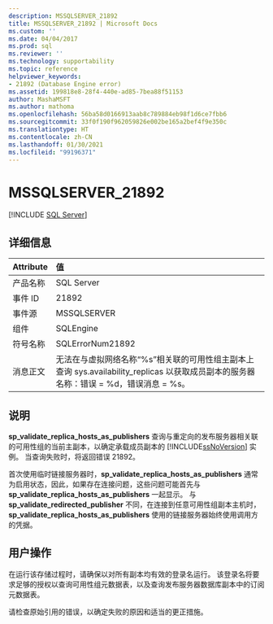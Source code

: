 ```yaml
---
description: MSSQLSERVER_21892
title: MSSQLSERVER_21892 | Microsoft Docs
ms.custom: ''
ms.date: 04/04/2017
ms.prod: sql
ms.reviewer: ''
ms.technology: supportability
ms.topic: reference
helpviewer_keywords:
- 21892 (Database Engine error)
ms.assetid: 199818e8-28f4-440e-ad85-7bea88f51153
author: MashaMSFT
ms.author: mathoma
ms.openlocfilehash: 56ba58d0166913aab8c789884eb98f1d6ce7fbb6
ms.sourcegitcommit: 33f0f190f962059826e002be165a2bef4f9e350c
ms.translationtype: HT
ms.contentlocale: zh-CN
ms.lasthandoff: 01/30/2021
ms.locfileid: "99196371"
---
```

# <a name="mssqlserver_21892"></a>MSSQLSERVER_21892
 [!INCLUDE [SQL Server](../../includes/applies-to-version/sqlserver.md)]
  
## <a name="details"></a>详细信息  
  
| Attribute | 值 |  
| :-------- | :---- |  
|产品名称|SQL Server|  
|事件 ID|21892|  
|事件源|MSSQLSERVER|  
|组件|SQLEngine|  
|符号名称|SQLErrorNum21892|  
|消息正文|无法在与虚拟网络名称“%s”相关联的可用性组主副本上查询 sys.availability_replicas 以获取成员副本的服务器名称：错误 = %d，错误消息 = %s。|  
  
## <a name="explanation"></a>说明  
**sp_validate_replica_hosts_as_publishers** 查询与重定向的发布服务器相关联的可用性组的当前主副本，以确定承载成员副本的 [!INCLUDE[ssNoVersion](../../includes/ssnoversion-md.md)] 实例。  当查询失败时，将返回错误 21892。  
  
首次使用临时链接服务器时，**sp_validate_replica_hosts_as_publishers** 通常为启用状态，因此，如果存在连接问题，这些问题可能首先与 **sp_validate_replica_hosts_as_publishers** 一起显示。 与 **sp_validate_redirected_publisher** 不同，在连接到任意可用性组副本主机时，**sp_validate_replica_hosts_as_publishers** 使用的链接服务器始终使用调用方的凭据。  
  
## <a name="user-action"></a>用户操作  
在运行该存储过程时，请确保以对所有副本均有效的登录名运行。 该登录名将要求足够的授权以查询可用性组元数据表，以及查询发布服务器数据库副本中的订阅元数据表。  
  
请检查原始引用的错误，以确定失败的原因和适当的更正措施。  
  
